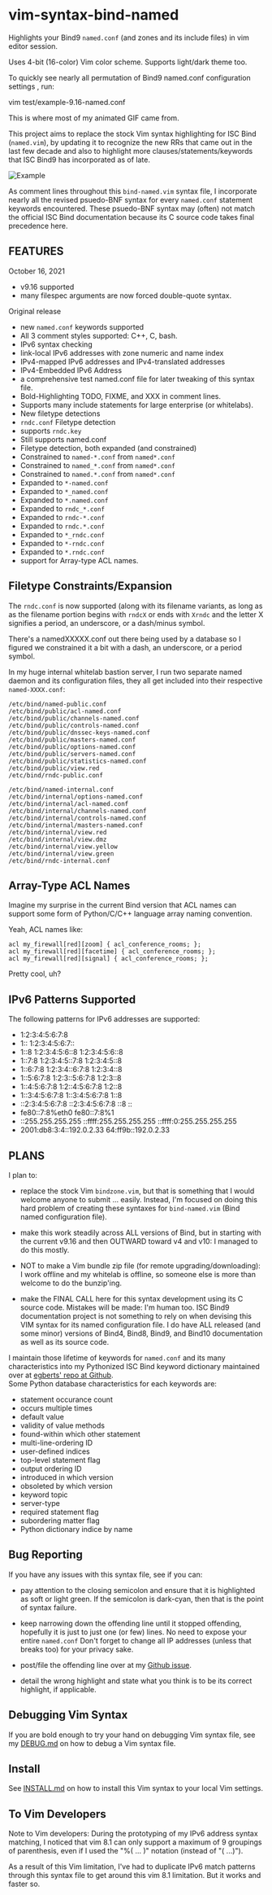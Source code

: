 vim-syntax-bind-named
=====================

Highlights your Bind9 `named.conf` (and zones and its include files) in
vim editor session.

Uses 4-bit (16-color) Vim color scheme.  Supports light/dark theme too.

To quickly see nearly all permutation of Bind9 named.conf configuration settings
, run:

   vim test/example-9.16-named.conf

This is where most of my animated GIF came from.

This project aims to replace the stock Vim syntax highlighting for ISC Bind
(`named.vim`), by updating it to recognize the new RRs that came out in
the last few decade and also to highlight more clauses/statements/keywords that ISC Bind9 has incorporated as of late.

![Example](https://raw.githubusercontent.com/egberts/gist/master/vim-syntax-bind-named-front-page.png "Example")

As comment lines throughout this `bind-named.vim` syntax file, I incorporate
nearly all the revised psuedo-BNF syntax for every `named.conf` statement
keywords encountered.  These psuedo-BNF syntax may (often) not match the
official ISC Bind documentation because its C source code
takes final precedence here.

FEATURES
--------

October 16, 2021
* v9.16 supported
* many filespec arguments are now forced double-quote syntax.

Original release
* new `named.conf` keywords supported
* All 3 comment styles supported: C++, C, bash.
* IPv6 syntax checking
 * link-local IPv6 addresses with zone numeric and name index
 * IPv4-mapped IPv6 addresses and IPv4-translated addresses
 * IPv4-Embedded IPv6 Address
* a comprehensive test named.conf file for later tweaking of this syntax file.
* Bold-Highlighting TODO, FIXME, and XXX in comment lines.
* Supports many include statements for large enterprise (or whitelabs).
* New filetype detections
 * `rndc.conf` Filetype detection
 * supports `rndc.key`
 * Still supports named.conf
* Filetype detection, both expanded (and constrained)
 * Constrained to `named-*.conf` from `named*.conf`
 * Constrained to `named_*.conf` from `named*.conf`
 * Constrained to `named.*.conf` from `named*.conf`
 * Expanded to `*-named.conf`
 * Expanded to `*_named.conf`
 * Expanded to `*.named.conf`
 * Expanded to `rndc_*.conf`
 * Expanded to `rndc-*.conf`
 * Expanded to `rndc.*.conf`
 * Expanded to `*_rndc.conf`
 * Expanded to `*-rndc.conf`
 * Expanded to `*.rndc.conf`
* support for Array-type ACL names.

Filetype Constraints/Expansion
------------------------------
The `rndc.conf` is now supported (along with its filename variants, as long as
as the filename portion begins with `rndcX` or ends with `Xrndc` and the letter
X signifies a period, an underscore, or a dash/minus symbol.

There's a namedXXXXX.conf out there being used by a database so I figured
we constrained it a bit with a dash, an underscore, or a period symbol.

In my huge internal whitelab bastion server, I run two separate named daemon
and its configuration files, they all get included into their respective
`named-XXXX.conf`:

    /etc/bind/named-public.conf
    /etc/bind/public/acl-named.conf
    /etc/bind/public/channels-named.conf
    /etc/bind/public/controls-named.conf
    /etc/bind/public/dnssec-keys-named.conf
    /etc/bind/public/masters-named.conf
    /etc/bind/public/options-named.conf
    /etc/bind/public/servers-named.conf
    /etc/bind/public/statistics-named.conf
    /etc/bind/public/view.red
    /etc/bind/rndc-public.conf

    /etc/bind/named-internal.conf
    /etc/bind/internal/options-named.conf
    /etc/bind/internal/acl-named.conf
    /etc/bind/internal/channels-named.conf
    /etc/bind/internal/controls-named.conf
    /etc/bind/internal/masters-named.conf
    /etc/bind/internal/view.red
    /etc/bind/internal/view.dmz
    /etc/bind/internal/view.yellow
    /etc/bind/internal/view.green
    /etc/bind/rndc-internal.conf

Array-Type ACL Names
--------------------
Imagine my surprise in the current Bind version that ACL names can
support some form of Python/C/C++ language array naming convention.

Yeah, ACL names like:
```named
acl my_firewall[red][zoom] { acl_conference_rooms; };
acl my_firewall[red][facetime] { acl_conference_rooms; };
acl my_firewall[red][signal] { acl_conference_rooms; };
```
Pretty cool, uh?


IPv6 Patterns Supported
-----------------------
The following patterns for IPv6 addresses are supported:

 * 1:2:3:4:5:6:7:8
 * 1::  1:2:3:4:5:6:7::
 * 1::8  1:2:3:4:5:6::8  1:2:3:4:5:6::8
 * 1::7:8  1:2:3:4:5::7:8  1:2:3:4:5::8
 * 1::6:7:8  1:2:3:4::6:7:8  1:2:3:4::8
 * 1::5:6:7:8  1:2:3::5:6:7:8  1:2:3::8
 * 1::4:5:6:7:8  1:2::4:5:6:7:8  1:2::8
 * 1::3:4:5:6:7:8  1::3:4:5:6:7:8  1::8
 * ::2:3:4:5:6:7:8  ::2:3:4:5:6:7:8 ::8  ::
 * fe80::7:8%eth0  fe80::7:8%1
 * ::255.255.255.255  ::ffff:255.255.255.255  ::ffff:0:255.255.255.255
 * 2001:db8:3:4::192.0.2.33  64:ff9b::192.0.2.33

PLANS
-----

I plan to:

* replace the stock Vim `bindzone.vim`, but that is something that I
  would welcome anyone to submit ... easily.
  Instead, I'm focused on doing this hard problem of creating these
  syntaxes for `bind-named.vim` (Bind named configuration file).

* make this work steadily across ALL versions of Bind, but in
  starting with the current v9.16 and then OUTWARD toward v4 and
  v10: I managed to do this mostly.

* NOT to make a Vim bundle zip file (for remote upgrading/downloading):
  I work offline and my whitelab is offline, so someone else is more than
  welcome to do the bunzip'ing.

* make the FINAL CALL here for this syntax development using its C source
  code.  Mistakes will be made: I'm human too.  ISC Bind9 documentation
  project is not something to rely on when devising this VIM syntax for
  its named configuration file.
  I do have ALL released (and some minor) versions of Bind4, Bind8,
  Bind9, and Bind10 documentation as well as its source code.

I maintain those lifetime of keywords for `named.conf` and its many
characteristics into my Pythonized ISC Bind keyword dictionary maintained over
at [egberts' repo at Github](https://github.com/egberts/bind9_parser/blob/master/examples/rough-draft/namedconfglobal.py).  
Some Python database characteristics for each keywords are:

* statement occurance count
* occurs multiple times
* default value
* validity of value methods
* found-within which other statement
* multi-line-ordering ID
* user-defined indices
* top-level statement flag
* output ordering ID
* introduced in which version
* obsoleted by which version
* keyword topic
* server-type
* required statement flag
* subordering matter flag
* Python dictionary indice by name


Bug Reporting
-------------
If you have any issues with this syntax file, see if you can:

* pay attention to the closing semicolon and ensure that it is highlighted as soft or light green.
  If the semicolon is dark-cyan, then that is the point of syntax failure.

* keep narrowing down the offending line until it stopped offending, hopefully
  it is just to just one (or few) lines.  No need to expose your entire `named.conf`
  Don't forget to change all IP addresses (unless that breaks too) for
  your privacy sake.

* post/file the offending line over at my [Github issue](https://github.com/egberts/vim-syntax-bind-named/issues). 

* detail the wrong highlight and state what you think is to be its
  correct highlight, if applicable.


Debugging Vim Syntax
--------------------
If you are bold enough to try your hand on debugging Vim syntax file,
see my [DEBUG.md](https://github.com/egberts/vim-syntax-bind-named/blob/master/DEBUG.md) on how to debug a Vim syntax file.

Install
-------
See [INSTALL.md](https://github.com/egberts/vim-syntax-bind-named/blob/master/INSTALL.md) on how to install this Vim syntax to your local Vim settings.

To Vim Developers
-----------------
Note to Vim developers:  During the prototyping of my IPv6 address
syntax matching, I noticed that vim 8.1 can only support a maximum
of 9 groupings of parenthesis, even if I used the "\%( ... \)"
notation (instead of "\( ...\)").

As a result of this Vim limitation, I've had to
duplicate IPv6 match patterns through this syntax file to get around
this vim 8.1 limitation.  But it works and faster so.


